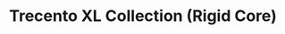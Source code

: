 ﻿---
layout: collection
title: "Trecento XL Collection (Rigid Core)"
collection: "Trecento XL"
subtype: "rigid-core"
---

